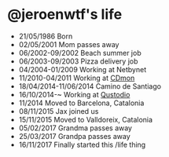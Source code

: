 @jeroenwtf's life
=================

- 21/05/1986 Born
- 02/05/2001 Mom passes away
- 06/2002-09/2002 Beach summer job
- 06/2003-09/2003 Pizza delivery job
- 04/2004-01/2009 Working at Netbynet
- 11/2010-04/2011 Working at [CDmon](https://www.cdmon.com/)
- 18/04/2014-11/06/2014 Camino de Santiago
- 16/10/2014-~ Working at [Qustodio](https://www.qustodio.com/)
- 11/2014 Moved to Barcelona, Catalonia
- 08/11/2015 Jax joined us
- 15/11/2015 Moved to Valldoreix, Catalonia
- 05/02/2017 Grandma passes away
- 25/03/2017 Grandpa passes away
- 16/11/2017 Finally started this /life thing